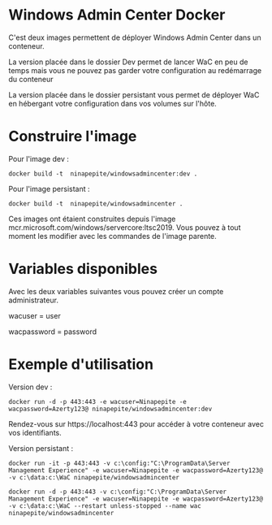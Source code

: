 # Windows Admin Center Docker

C'est deux images permettent de déployer Windows Admin Center dans un conteneur.

La version placée dans le dossier Dev permet de lancer WaC en peu de temps mais vous ne pouvez pas garder votre configuration au redémarrage du conteneur

La version placée dans le dossier persistant vous permet de déployer WaC en hébergant votre configuration dans vos volumes sur l'hôte.

# Construire l'image

Pour l'image dev :

 ```docker build -t  ninapepite/windowsadmincenter:dev .```
 
 Pour l'image persistant :
 
  ```docker build -t  ninapepite/windowsadmincenter .```
 
Ces images ont étaient construites depuis l'image mcr.microsoft.com/windows/servercore:ltsc2019.
Vous pouvez à tout moment les modifier avec les commandes de l'image parente.

# Variables disponibles

Avec les deux variables suivantes vous pouvez créer un compte administrateur.

wacuser = user


wacpassword = password

 # Exemple d'utilisation
 
 Version dev :
 
 ```docker run -d -p 443:443 -e wacuser=Ninapepite -e wacpassword=Azerty123@ ninapepite/windowsadmincenter:dev ```
 
 Rendez-vous sur https://localhost:443 pour accéder à votre conteneur avec vos identifiants.
 
 Version persistant :
 
 ```docker run -it -p 443:443 -v c:\config:"C:\ProgramData\Server Management Experience" -e wacuser=Ninapepite -e wacpassword=Azerty123@ -v c:\data:c:\WaC ninapepite/windowsadmincenter```


 ```docker run -d -p 443:443 -v c:\config:"C:\ProgramData\Server Management Experience" -e wacuser=Ninapepite -e wacpassword=Azerty123@ -v c:\data:c:\WaC --restart unless-stopped --name wac ninapepite/windowsadmincenter```

